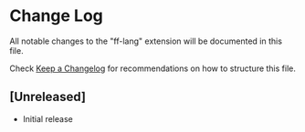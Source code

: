 # Change Log
All notable changes to the "ff-lang" extension will be documented in this file.

Check [Keep a Changelog](http://keepachangelog.com/) for recommendations on how to structure this file.

## [Unreleased]
- Initial release
